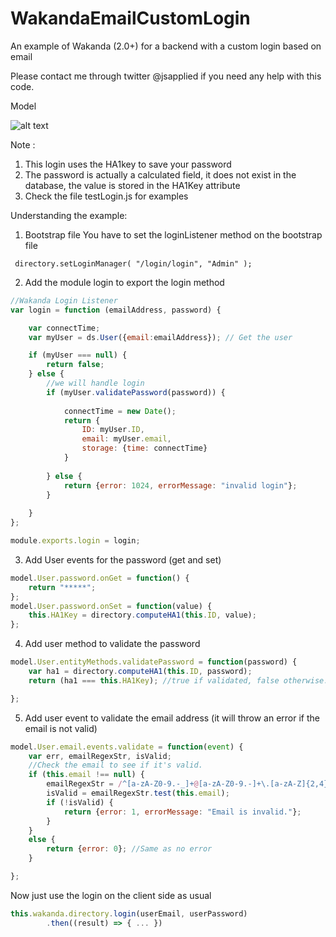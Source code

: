 # WakandaEmailCustomLogin
An example of Wakanda (2.0+) for a backend with a custom login based on email

Please contact me through twitter @jsapplied if you need any help with this code. 

Model 

![alt text](https://github.com/rmello4d/WakandaEmailCustomLogin/blob/master/model.png)

Note : 
1. This login uses the HA1key to save your password 
2. The password is actually a calculated field, it does not exist in the database, the value is stored in the HA1Key attribute
2. Check the file testLogin.js for examples


Understanding the example: 

1. Bootstrap file
You have to set the loginListener method on the bootstrap file 

``` directory.setLoginManager( "/login/login", "Admin" );```


2. Add the module login to export the login method

```javascript
//Wakanda Login Listener
var login = function (emailAddress, password) {

	var connectTime;
	var myUser = ds.User({email:emailAddress}); // Get the user

	if (myUser === null) {
		return false;
	} else {
		//we will handle login
		if (myUser.validatePassword(password)) {
			
			connectTime = new Date();
			return {
				ID: myUser.ID,
				email: myUser.email,
				storage: {time: connectTime}
			}
			
		} else {
			return {error: 1024, errorMessage: "invalid login"};
		}
		
	}
};

module.exports.login = login;
```

3. Add User events for the password (get and set) 

```javascript
model.User.password.onGet = function() {
	return "*****";
};
model.User.password.onSet = function(value) {
	this.HA1Key = directory.computeHA1(this.ID, value);
};
```

4. Add user method to validate the password
```javascript
model.User.entityMethods.validatePassword = function(password) {
	var ha1 = directory.computeHA1(this.ID, password);
	return (ha1 === this.HA1Key); //true if validated, false otherwise.

};
```

5. Add user event to validate the email address (it will throw an error if the email is not valid)
```javascript
model.User.email.events.validate = function(event) {
	var err, emailRegexStr, isValid;
	//Check the email to see if it's valid.
	if (this.email !== null) {
		emailRegexStr = /^[a-zA-Z0-9.-_]+@[a-zA-Z0-9.-]+\.[a-zA-Z]{2,4}$/;
		isValid = emailRegexStr.test(this.email);
		if (!isValid) {
			return {error: 1, errorMessage: "Email is invalid."};
		}
	}
    else {
        return {error: 0}; //Same as no error
    } 

};
```


Now just use the login on the client side as usual 
```javascript
this.wakanda.directory.login(userEmail, userPassword)
	    .then((result) => {	... }) 
```      

